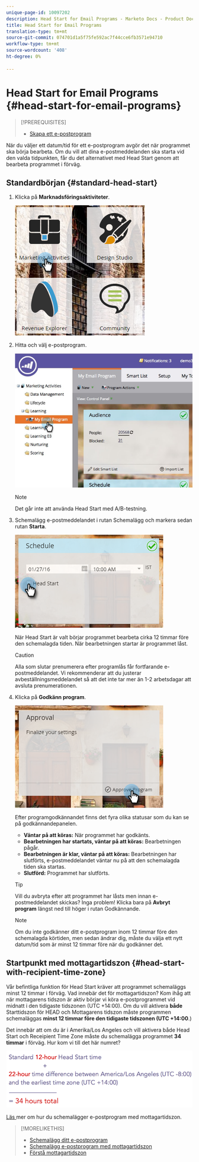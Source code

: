 ```yaml
---
unique-page-id: 10097202
description: Head Start for Email Programs - Marketo Docs - Product Documentation
title: Head Start for Email Programs
translation-type: tm+mt
source-git-commit: 074701d1a5f75fe592ac7f44cce6fb3571e94710
workflow-type: tm+mt
source-wordcount: '408'
ht-degree: 0%

---
```



# Head Start for Email Programs {#head-start-for-email-programs}

>[!PREREQUISITES]
>
>* [Skapa ett e-postprogram](../../../../product-docs/email-marketing/email-programs/creating-an-email-program/create-an-email-program.md)

>



När du väljer ett datum/tid för ett e-postprogram avgör det när programmet ska börja bearbeta. Om du vill att dina e-postmeddelanden ska starta vid den valda tidpunkten, får du det alternativet med Head Start genom att bearbeta programmet i förväg.

## Standardbörjan {#standard-head-start}

1. Klicka på **Marknadsföringsaktiviteter**.

   ![](assets/one-1.png)

1. Hitta och välj e-postprogram.

   ![](assets/selectemailprogram-4.jpg)

   >[!NOTE]
   >
   >Det går inte att använda Head Start med A/B-testning.

1. Schemalägg e-postmeddelandet i rutan Schemalägg och markera sedan rutan **Starta**.

   ![](assets/three-1.png)

   När Head Start är valt börjar programmet bearbeta cirka 12 timmar före den schemalagda tiden. När bearbetningen startar är programmet låst.

   >[!CAUTION]
   >
   >Alla som slutar prenumerera efter programlås får fortfarande e-postmeddelandet. Vi rekommenderar att du justerar avbeställningsmeddelandet så att det inte tar mer än 1-2 arbetsdagar att avsluta prenumerationen.

1. Klicka på **Godkänn program**.

   ![](assets/four-1.png)

   Efter programgodkännandet finns det fyra olika statusar som du kan se på godkännandepanelen.

   * **Väntar på att köras:** När programmet har godkänts.
   * **Bearbetningen har startats, väntar på att köras:** Bearbetningen pågår.
   * **Bearbetningen är klar, väntar på att köras:** Bearbetningen har slutförts, e-postmeddelandet väntar nu på att den schemalagda tiden ska startas.
   * **Slutförd:** Programmet har slutförts.

   >[!TIP]
   >
   >Vill du avbryta efter att programmet har låsts men innan e-postmeddelandet skickas? Inga problem! Klicka bara på **Avbryt program** längst ned till höger i rutan Godkännande.

   >[!NOTE]
   >
   >Om du inte godkänner ditt e-postprogram inom 12 timmar före den schemalagda körtiden, men sedan ändrar dig, måste du välja ett nytt datum/tid som är minst 12 timmar före när du godkänner det.

## Startpunkt med mottagartidszon {#head-start-with-recipient-time-zone}

Vår befintliga funktion för Head Start kräver att programmet schemaläggs minst 12 timmar i förväg. Vad innebär det för mottagartidszon? Kom ihåg att när mottagarens tidszon är aktiv börjar vi köra e-postprogrammet vid midnatt i den tidigaste tidszonen (UTC +14:00). Om du vill aktivera **både** Starttidszon för HEAD och Mottagarens tidszon måste programmen schemaläggas **minst 12 timmar före den tidigaste tidszonen (UTC +14:00**.)

Det innebär att om du är i Amerika/Los Angeles och vill aktivera både Head Start och Receipient Time Zone måste du schemalägga programmet **34 timmar** i förväg. Hur kom vi till det här numret?

![](assets/image2017-12-5-13-3a11-3a46.png)

[Läs ](scheduling-with-recipient-time-zone/schedule-email-programs-with-recipient-time-zone.md) mer om hur du schemalägger e-postprogram med mottagartidszon.

>[!MORELIKETHIS]
>
>* [Schemalägg ditt e-postprogram](schedule-your-email-program.md)
>* [Schemalägg e-postprogram med mottagartidszon](scheduling-with-recipient-time-zone/schedule-email-programs-with-recipient-time-zone.md)
>* [Förstå mottagartidszon](scheduling-with-recipient-time-zone/understanding-recipient-time-zone.md)

>



